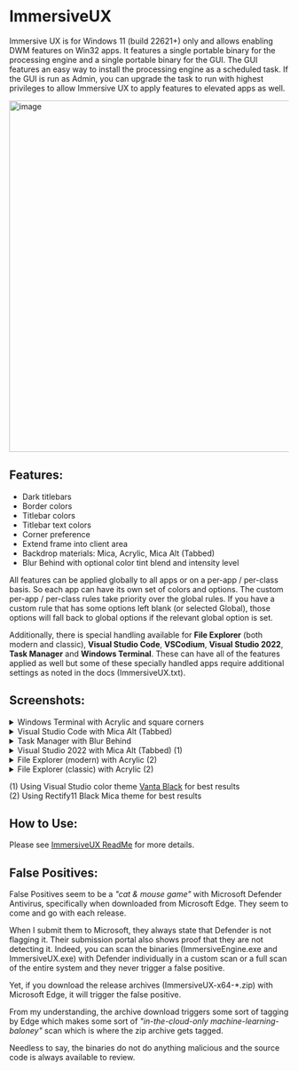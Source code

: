 # ImmersiveUX
Immersive UX is for Windows 11 (build 22621+) only and allows enabling DWM features on Win32 apps. It features a single portable binary for the processing engine and a single portable binary for the GUI. The GUI features an easy way to install the processing engine as a scheduled task. If the GUI is run as Admin, you can upgrade the task to run with highest privileges to allow Immersive UX to apply features to elevated apps as well. 

<img width="898" height="633" alt="image" src="https://github.com/user-attachments/assets/8e67833a-a079-48d3-8563-4e31de5429bd" />

## Features:

- Dark titlebars
- Border colors
- Titlebar colors
- Titlebar text colors
- Corner preference
- Extend frame into client area
- Backdrop materials: Mica, Acrylic, Mica Alt (Tabbed)
- Blur Behind with optional color tint blend and intensity level


All features can be applied globally to all apps or on a per-app / per-class basis. So each app can have its own set of colors and options. The custom per-app / per-class rules take priority over the global rules. If you have a custom rule that has some options left blank (or selected Global), those options will fall back to global options if the relevant global option is set.

Additionally, there is special handling available for **File Explorer** (both modern and classic), **Visual Studio Code**, **VSCodium**, **Visual Studio 2022**, **Task Manager** and **Windows Terminal**. These can have all of the features applied as well but some of these specially handled apps require additional settings as noted in the docs (ImmersiveUX.txt).

## Screenshots:

<details>
  <summary>Windows Terminal with Acrylic and square corners</summary>
<img width="1198" height="564" alt="image" src="https://github.com/user-attachments/assets/bd118a07-b05b-4798-ba21-17f9e3f11825" />
</details>

<details>
  <summary>Visual Studio Code with Mica Alt (Tabbed)</summary>
<img width="1277" height="723" alt="image" src="https://github.com/user-attachments/assets/fe99b4f0-08f1-4d7a-87dc-1284f7842516" />
</details>

<details>
  <summary>Task Manager with Blur Behind</summary>
<img width="1148" height="733" alt="image" src="https://github.com/user-attachments/assets/49998798-0580-4b22-9c67-3c10e4d5f78c" />
</details>

<details>
  <summary>Visual Studio 2022 with Mica Alt (Tabbed) (1)</summary>
<img width="1252" height="842" alt="image" src="https://github.com/user-attachments/assets/1bb3ac8e-75fa-4253-abad-042ef2edae64" />
</details>

<details>
  <summary>File Explorer (modern) with Acrylic (2)</summary>
<img width="961" height="667" alt="image" src="https://github.com/user-attachments/assets/10b0d146-6a1f-4fcc-b84a-741f151ebff2" />
</details>

<details>
  <summary>File Explorer (classic) with Acrylic (2)</summary>
<img width="961" height="667" alt="image" src="https://github.com/user-attachments/assets/58e5819a-e320-4d26-a602-82a9522abc29" />
</details>

(1) Using Visual Studio color theme [Vanta Black](https://marketplace.visualstudio.com/items?itemName=BrijeshRathod.PitchBlackV1) for best results <br>
(2) Using Rectify11 Black Mica theme for best results

## How to Use:

Please see [ImmersiveUX ReadMe](https://github.com/WildByDesign/ImmersiveUX/blob/main/ImmersiveUX_ReadMe.md) for more details.

## False Positives:

False Positives seem to be a *"cat & mouse game"* with Microsoft Defender Antivirus, specifically when downloaded from Microsoft Edge. They seem to come and go with each release.

When I submit them to Microsoft, they always state that Defender is not flagging it. Their submission portal also shows proof that they are not detecting it. Indeed, you can scan the binaries (ImmersiveEngine.exe and ImmersiveUX.exe) with Defender individually in a custom scan or a full scan of the entire system and they never trigger a false positive.

Yet, if you download the release archives (ImmersiveUX-x64-*.zip) with Microsoft Edge, it will trigger the false positive.

From my understanding, the archive download triggers some sort of tagging by Edge which makes some sort of *"in-the-cloud-only machine-learning-baloney"* scan which is where the zip archive gets tagged.

Needless to say, the binaries do not do anything malicious and the source code is always available to review.
